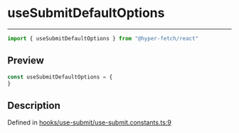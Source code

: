 

# useSubmitDefaultOptions

<div class="api-docs__separator" data-reactroot="">

---

</div><div class="api-docs__import" data-reactroot="">

```ts
import { useSubmitDefaultOptions } from "@hyper-fetch/react"
```

</div><div class="api-docs__section">

## Preview

</div><div class="api-docs__preview var">

```ts
const useSubmitDefaultOptions = {
}
```

</div><div class="api-docs__section">

## Description

</div><div class="api-docs__description"><span class="api-docs__do-not-parse">



</span></div><p class="api-docs__definition">

Defined in [hooks/use-submit/use-submit.constants.ts:9](https://github.com/BetterTyped/hyper-fetch/blob/479dcad6/packages/react/src/hooks/use-submit/use-submit.constants.ts#L9)

</p>